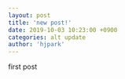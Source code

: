 ```yaml
---
layout: post
title: 'new post!'
date: 2019-10-03 10:23:00 +0900
categories: alt update
author: 'hjpark'
---
```


first post
